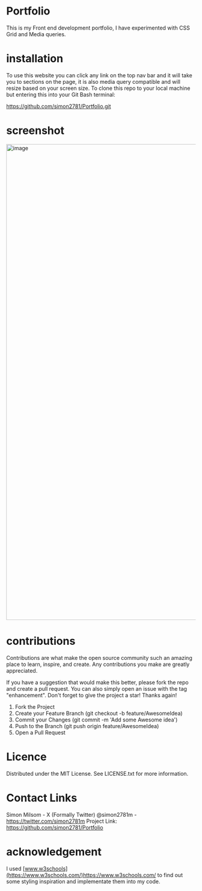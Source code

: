 # Portfolio
This is my Front end development portfolio, I have experimented with CSS Grid and Media queries.

# installation
To use this website you can click any link on the top nav bar and it will take you to sections on the page, it is also media query compatible and will resize based on your screen size. 
To clone this repo to your local machine but entering this into your Git Bash terminal:

https://github.com/simon2781/Portfolio.git

# screenshot

<img width="1262" alt="image" src="https://github.com/simon2781/Portfolio/assets/131234378/9ce669aa-66fd-4533-a468-59b7479af678">

# contributions

Contributions are what make the open source community such an amazing place to learn, inspire, and create. Any contributions you make are greatly appreciated.

If you have a suggestion that would make this better, please fork the repo and create a pull request. You can also simply open an issue with the tag "enhancement". Don't forget to give the project a star! Thanks again!

1. Fork the Project
2. Create your Feature Branch (git checkout -b feature/AwesomeIdea)
3. Commit your Changes (git commit -m 'Add some Awesome idea')
4. Push to the Branch (git push origin feature/AwesomeIdea)
5. Open a Pull Request

# Licence

Distributed under the MIT License. See LICENSE.txt for more information.


# Contact Links
Simon Milsom - X (Formally Twitter) @simon2781m - https://twitter.com/simon2781m
Project Link: https://github.com/simon2781/Portfolio

# acknowledgement

I used [www.w3schools](https://www.w3schools.com/)https://www.w3schools.com/ to find out some styling inspiration and implementate them into my code.
